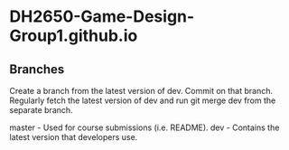 # DH2650-Game-Design-Group1.github.io

## Branches
Create a branch from the latest version of dev. Commit on that branch. Regularly fetch the latest version of dev and run git merge dev from the separate branch.

master - Used for course submissions (i.e. README).
dev - Contains the latest version that developers use.
